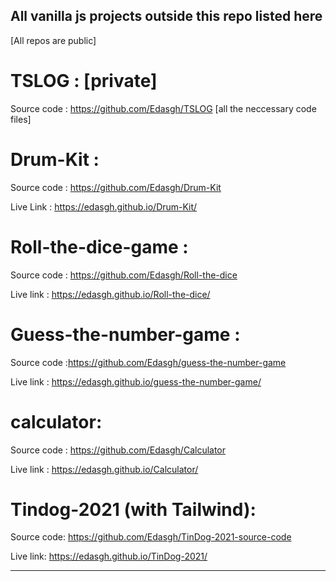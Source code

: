 ## All vanilla js projects outside this repo listed here  
[All repos are public]
 
 # TSLOG : [private]
 Source code : https://github.com/Edasgh/TSLOG 
[all the neccessary code files]

 # Drum-Kit :
  Source code : https://github.com/Edasgh/Drum-Kit

  Live Link : https://edasgh.github.io/Drum-Kit/

  # Roll-the-dice-game : 
  Source code : https://github.com/Edasgh/Roll-the-dice

  Live link :  https://edasgh.github.io/Roll-the-dice/

  # Guess-the-number-game : 
  Source code :https://github.com/Edasgh/guess-the-number-game

  Live link : https://edasgh.github.io/guess-the-number-game/

  # calculator:
  Source code : https://github.com/Edasgh/Calculator

  Live link : https://edasgh.github.io/Calculator/

  # Tindog-2021 (with Tailwind): 
  Source code: https://github.com/Edasgh/TinDog-2021-source-code

  Live link: https://edasgh.github.io/TinDog-2021/


___________________________________________________________________________________________







  

